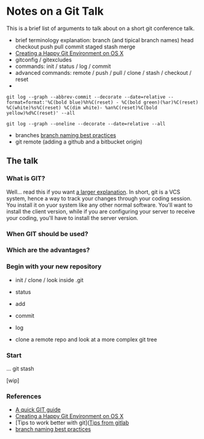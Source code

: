 # Notes on a Git Talk

This is a brief list of arguments to talk about on a short git conference talk.

* brief terminology explanation: branch (and tipical branch names) head checkout push pull commit staged stash merge
* [Creating a Happy Git Environment on OS X](https://gist.github.com/trey/2722934)
* gitconfig / gitexcludes
* commands: init / status / log / commit 
* advanced commands: remote / push / pull / clone / stash / checkout / reset
* 

```
git log --graph --abbrev-commit --decorate --date=relative --format=format:'%C(bold blue)%h%C(reset) - %C(bold green)(%ar)%C(reset) %C(white)%s%C(reset) %C(dim white)- %an%C(reset)%C(bold yellow)%d%C(reset)' --all
```

```
git log --graph --oneline --decorate --date=relative --all
```
* branches [branch naming best practices](http://stackoverflow.com/questions/273695/git-branch-naming-best-practices)
* git remote (adding a github and a bitbucket origin)

## The talk

### What is GIT? 
Well... read this if you want [a larger explanation](https://git-scm.com/book/en/v2/Getting-Started-Git-Basics).
In short, git is a VCS system, hence a way to track your changes through your coding session. You install it on yuor system like any other normal software. You'll want to install the client version, while if you are configuring your server to receive your coding, you'll have to install the server version.

### When GIT should be used?

### Which are the advantages?

### Begin with your new repository
* init / clone / look inside .git
* status
* add
* commit
* log

* clone a remote repo and look at a more complex git tree

### Start 
...
git stash



[wip]

### References
* [A quick GIT guide](http://rogerdudler.github.io/git-guide/)
* [Creating a Happy Git Environment on OS X](https://gist.github.com/trey/2722934)
* [Tips to work better with git]([Tips from gitlab](https://about.gitlab.com/2015/02/19/8-tips-to-help-you-work-better-with-git/)
* [branch naming best practices](http://stackoverflow.com/questions/273695/git-branch-naming-best-practices)
